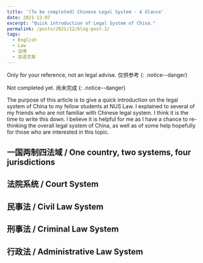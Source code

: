```yaml
---
title: '(To be completed) Chinese Legal System - A Glance'
date: 2021-12-07
excerpt: "Quick introduction of Legal System of China."
permalink: /posts/2021/12/blog-post-2/
tags:
  - English
  - Law
  - 法律
  - 双语文章
---
```


Only for your reference, not an legal advise. 仅供参考
{: .notice--danger}

Not completed yet. 尚未完成
{: .notice--danger}

The purpose of this article is to give a quick introduction on the legal system of China to my fellow students at NUS Law. I explained to several of my friends who are not familiar with Chinese legal system. I think it is the time to write this down. I believe it is helpful for me as I have a chance to re-thinking the overall legal system of China, as well as of some help hopefully for those who are interested in this topic.

## 一国两制四法域 / One country, two systems, four jurisdictions



## 法院系统 / Court System

## 民事法 /  Civil Law System

## 刑事法 / Criminal Law System

## 行政法 / Administrative Law System
